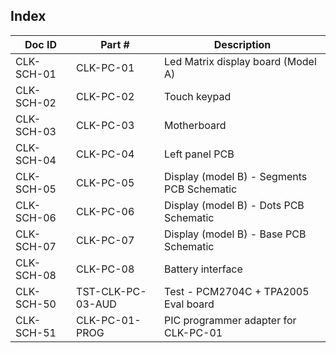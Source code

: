 Index
-----

Doc ID     | Part #            | Description
-----------|-------------------|-------------------------------------------------
CLK-SCH-01 | CLK-PC-01         | Led Matrix display board (Model A)
CLK-SCH-02 | CLK-PC-02         | Touch keypad
CLK-SCH-03 | CLK-PC-03         | Motherboard
CLK-SCH-04 | CLK-PC-04         | Left panel PCB
CLK-SCH-05 | CLK-PC-05         | Display (model B) - Segments PCB Schematic
CLK-SCH-06 | CLK-PC-06         | Display (model B) - Dots PCB Schematic
CLK-SCH-07 | CLK-PC-07         | Display (model B) - Base PCB Schematic
CLK-SCH-08 | CLK-PC-08         | Battery interface
CLK-SCH-50 | TST-CLK-PC-03-AUD | Test - PCM2704C + TPA2005 Eval board
CLK-SCH-51 | CLK-PC-01-PROG    | PIC programmer adapter for CLK-PC-01
